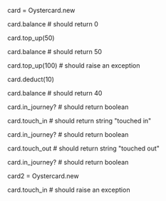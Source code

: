 card = Oystercard.new

card.balance # should return 0

card.top_up(50)

card.balance # should return 50

card.top_up(100) # should raise an exception 

card.deduct(10)

card.balance # should return 40

card.in_journey? # should return boolean

card.touch_in # should return string "touched in"

card.in_journey? # should return boolean

card.touch_out # should return string "touched out"

card.in_journey? # should return boolean

card2 = Oystercard.new

card.touch_in # should raise an exception
